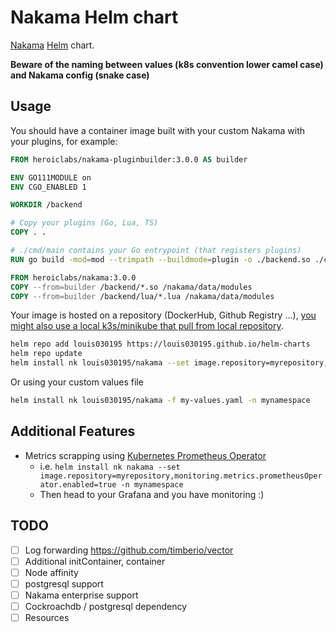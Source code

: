 
# Nakama Helm chart

[Nakama](https://github.com/heroiclabs/nakama) [Helm](https://helm.sh/) chart.

**Beware of the naming between values (k8s convention lower camel case) and Nakama config (snake case)**

## Usage

You should have a container image built with your custom Nakama with your plugins, for example:

```dockerfile
FROM heroiclabs/nakama-pluginbuilder:3.0.0 AS builder

ENV GO111MODULE on
ENV CGO_ENABLED 1

WORKDIR /backend

# Copy your plugins (Go, Lua, TS)
COPY . .

# ./cmd/main contains your Go entrypoint (that registers plugins)
RUN go build -mod=mod --trimpath --buildmode=plugin -o ./backend.so ./cmd/main

FROM heroiclabs/nakama:3.0.0
COPY --from=builder /backend/*.so /nakama/data/modules
COPY --from=builder /backend/lua/*.lua /nakama/data/modules
```

Your image is hosted on a repository (DockerHub, Github Registry ...), [you might also use a local k3s/minikube that 
pull from local repository](https://k3d.io/usage/guides/registries/#using-a-local-registry).

```bash
helm repo add louis030195 https://louis030195.github.io/helm-charts
helm repo update
helm install nk louis030195/nakama --set image.repository=myrepository,image.tag=mytag -n mynamespace
```

Or using your custom values file

```bash
helm install nk louis030195/nakama -f my-values.yaml -n mynamespace
```

## Additional Features

- Metrics scrapping using [Kubernetes Prometheus Operator](https://github.com/prometheus-community/helm-charts/tree/main/charts/kube-prometheus-stack)
  * i.e. `helm install nk nakama --set image.repository=myrepository,monitoring.metrics.prometheusOperator.enabled=true -n mynamespace`
  * Then head to your Grafana and you have monitoring :)

## TODO

- [ ] Log forwarding <https://github.com/timberio/vector>
- [ ] Additional initContainer, container
- [ ] Node affinity
- [ ] postgresql support
- [ ] Nakama enterprise support 
- [ ] Cockroachdb / postgresql dependency
- [ ] Resources
